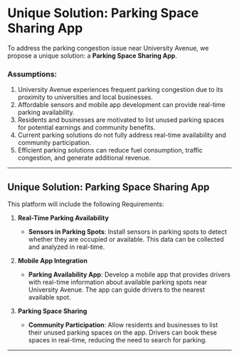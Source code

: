 # Unique Solution: Parking Space Sharing App

To address the parking congestion issue near University Avenue, we propose a unique solution: a **Parking Space Sharing App**.

### Assumptions: 
1.	University Avenue experiences frequent parking congestion due to its proximity to universities and local businesses.
2.	Affordable sensors and mobile app development can provide real-time parking availability.
3.	Residents and businesses are motivated to list unused parking spaces for potential earnings and community benefits.
4.	Current parking solutions do not fully address real-time availability and community participation.
5.	Efficient parking solutions can reduce fuel consumption, traffic congestion, and generate additional revenue.

---

## Unique Solution: Parking Space Sharing App

This platform will include the following Requirements:

1. **Real-Time Parking Availability**
   - **Sensors in Parking Spots**: Install sensors in parking spots to detect whether they are occupied or available. This data can be collected and analyzed in real-time.

2. **Mobile App Integration**
   - **Parking Availability App**: Develop a mobile app that provides drivers with real-time information about available parking spots near University Avenue. The app can guide drivers to the nearest available spot.

3. **Parking Space Sharing**
   - **Community Participation**: Allow residents and businesses to list their unused parking spaces on the app. Drivers can book these spaces in real-time, reducing the need to search for parking.
---




